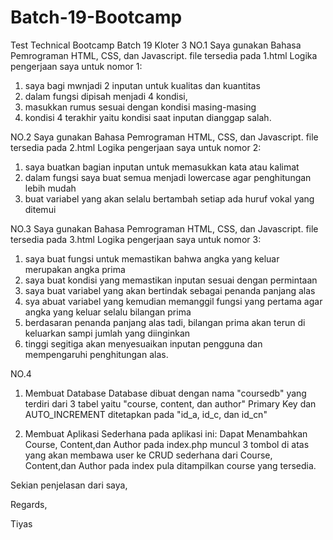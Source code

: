 # Batch-19-Bootcamp
Test Technical Bootcamp Batch 19 Kloter 3
NO.1
Saya gunakan Bahasa Pemrograman HTML, CSS, dan Javascript. file tersedia pada 1.html
Logika pengerjaan saya untuk nomor 1:
1. saya bagi mwnjadi 2 inputan untuk kualitas dan kuantitas
2. dalam fungsi dipisah menjadi 4 kondisi,
3. masukkan rumus sesuai dengan kondisi masing-masing
4. kondisi 4 terakhir yaitu kondisi saat inputan dianggap salah.

NO.2
Saya gunakan Bahasa Pemrograman HTML, CSS, dan Javascript. file tersedia pada 2.html
Logika pengerjaan saya untuk nomor 2:
1. saya buatkan bagian inputan untuk memasukkan kata atau kalimat
2. dalam fungsi saya buat semua menjadi lowercase agar penghitungan lebih mudah
3. buat variabel yang akan selalu bertambah setiap ada huruf vokal yang ditemui

NO.3
Saya gunakan Bahasa Pemrograman HTML, CSS, dan Javascript. file tersedia pada 3.html
Logika pengerjaan saya untuk nomor 3:
1. saya buat fungsi untuk memastikan bahwa angka yang keluar merupakan angka prima
2. saya buat kondisi yang memastikan inputan sesuai dengan permintaan
3. saya buat variabel yang akan bertindak sebagai penanda panjang alas
4. sya abuat variabel yang kemudian memanggil fungsi yang pertama agar angka yang keluar selalu bilangan prima
5. berdasaran penanda panjang alas tadi, bilangan prima akan terun di keluarkan sampi jumlah yang diinginkan
6. tinggi segitiga akan menyesuaikan inputan pengguna dan mempengaruhi penghitungan alas.

NO.4
1) Membuat Database
  Database dibuat dengan nama "coursedb" yang terdiri dari 3 tabel yaitu "course, content, dan author"
  Primary Key dan AUTO_INCREMENT ditetapkan pada "id_a, id_c, dan id_cn"
  
2) Membuat Aplikasi Sederhana
  pada aplikasi ini:
  Dapat Menambahkan Course, Content,dan Author
  pada index.php muncul 3 tombol di atas yang akan membawa user ke CRUD sederhana dari Course, Content,dan Author
  pada index pula ditampilkan course yang tersedia.
  
Sekian penjelasan dari saya, 

Regards,

Tiyas
